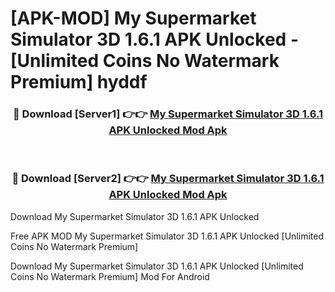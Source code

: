 # [APK-MOD] My Supermarket Simulator 3D 1.6.1 APK Unlocked - [Unlimited Coins No Watermark Premium] hyddf



<div align="center">
<h3>🔴 Download [Server1] 👉👉 <a href="https://momento.my/?title=My_Supermarket_Simulator_3D_1.6.1_APK_Unlocked">My Supermarket Simulator 3D 1.6.1 APK Unlocked Mod Apk</a></h3><br>

<h3>🔴 Download [Server2] 👉👉 <a href="https://momento.my/?title=My_Supermarket_Simulator_3D_1.6.1_APK_Unlocked">My Supermarket Simulator 3D 1.6.1 APK Unlocked Mod Apk</a></h3>
</div>



Download My Supermarket Simulator 3D 1.6.1 APK Unlocked 

Free APK MOD My Supermarket Simulator 3D 1.6.1 APK Unlocked [Unlimited Coins No Watermark Premium]

Download My Supermarket Simulator 3D 1.6.1 APK Unlocked [Unlimited Coins No Watermark Premium] Mod For Android
